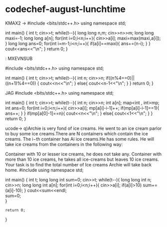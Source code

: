 # codechef-august-lunchtime

KMAX2
->
#include <bits/stdc++.h>
using namespace std;

int main() {
	int t;
	cin>>t;
	while(t--){
	    long long n,m;
	    cin>>n>>m;
	    long long maxi=-1;
	    long long a[n];
	    for(int i=0;i<n;i++){
	        cin>>a[i];
	        maxi=max(maxi,a[i]);
	    }
	    long long ans=0;
	    for(int i=m-1;i<n;i++){
	        if(a[i]==maxi){
	            ans+=(n-i);
	        }
	    }
	    cout<<ans<<"\n";
	}
	return 0;
}

: MXEVNSUB

#include <bits/stdc++.h>
using namespace std;

int main() {
int t;
cin>>t;
while(t--){
    int n;
    cin>>n;
    if((n%4==0)||((n+1)%4==0))
    {
        cout<<n<<"\n";
    }
    else{
        cout<<n-1<<"\n";
    }
}
	return 0;
}



JAG
#include <bits/stdc++.h>
using namespace std;

int main() {
	int t;
	cin>>t;
	while(t--){
	    int n;
	    cin>>n;
	    int a[n];
	    map<int , int>mp;
	    int ans=0;
	    for(int i=0;i<n;i++){
	        cin>>a[i];
	        mp[a[i]-i-1]++;
	        if(mp[a[i]-i-1]==1){
	            ans++;
	        }
	    }
	    if(mp[a[0]-1]==n){
	        cout<<n<<"\n";
	    }
	    else{
	        cout<<1<<"\n";
	    }
	}
	return 0;
}



ucode->
q)Archie is very fond of ice creams. He went to an ice cream parlor to buy some ice creams.There are N containers which contain the ice creams. The i−th container has Ai ice creams.He has some rules. He will take ice creams from the containers in the following way:

Container with 10 or lesser ice creams, he does not take any.
Container with more than 10 ice creams,
he takes all ice-creams but leaves 10 ice creams. Your task is to find the total number of Ice creams Archie will take back home.
#include <iostream>
using namespace std;

int main() {
	int t;
	long long int sum=0;
	cin>>t;
	while(t--){
	    long long int n;
	    cin>>n;
	    long long int a[n];
	     for(int i=0;i<n;i++){
	     cin>>a[i];
       if(a[i]>10)
	     sum+=(a[i]-10);
       }
	cout<<sum<<endl;  
  sum=0;  
	}
	
	return 0;
}
